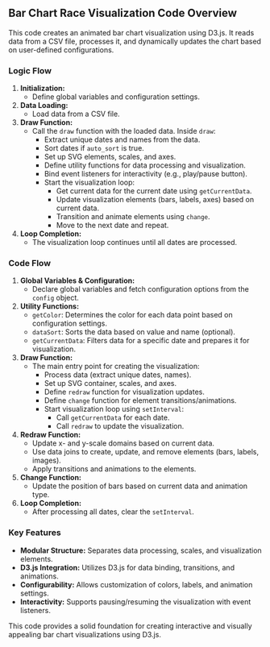 ## Bar Chart Race Visualization Code Overview

This code creates an animated bar chart visualization using D3.js. It reads data from a CSV file, processes it, and dynamically updates the chart based on user-defined configurations.

### Logic Flow

1. **Initialization:**
    - Define global variables and configuration settings.
2. **Data Loading:**
    - Load data from a CSV file.
3. **Draw Function:**
    - Call the `draw` function with the loaded data. Inside `draw`:
      - Extract unique dates and names from the data.
      - Sort dates if `auto_sort` is true.
      - Set up SVG elements, scales, and axes.
      - Define utility functions for data processing and visualization.
      - Bind event listeners for interactivity (e.g., play/pause button).
      - Start the visualization loop:
        - Get current data for the current date using `getCurrentData`.
        - Update visualization elements (bars, labels, axes) based on current data.
        - Transition and animate elements using `change`.
        - Move to the next date and repeat.
4. **Loop Completion:**
    - The visualization loop continues until all dates are processed.

### Code Flow

1. **Global Variables & Configuration:**
    - Declare global variables and fetch configuration options from the `config` object.
2. **Utility Functions:**
    - `getColor`: Determines the color for each data point based on configuration settings.
    - `dataSort`: Sorts the data based on value and name (optional).
    - `getCurrentData`: Filters data for a specific date and prepares it for visualization.
3. **Draw Function:**
    - The main entry point for creating the visualization:
      - Process data (extract unique dates, names).
      - Set up SVG container, scales, and axes.
      - Define `redraw` function for visualization updates.
      - Define `change` function for element transitions/animations.
      - Start visualization loop using `setInterval`:
        - Call `getCurrentData` for each date.
        - Call `redraw` to update the visualization.
4. **Redraw Function:**
    - Update x- and y-scale domains based on current data.
    - Use data joins to create, update, and remove elements (bars, labels, images).
    - Apply transitions and animations to the elements.
5. **Change Function:**
    - Update the position of bars based on current data and animation type.
6. **Loop Completion:**
    - After processing all dates, clear the `setInterval`.

### Key Features

- **Modular Structure:** Separates data processing, scales, and visualization elements.
- **D3.js Integration:** Utilizes D3.js for data binding, transitions, and animations.
- **Configurability:** Allows customization of colors, labels, and animation settings.
- **Interactivity:** Supports pausing/resuming the visualization with event listeners.

This code provides a solid foundation for creating interactive and visually appealing bar chart visualizations using D3.js.
